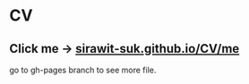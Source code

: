 # CV
## Click me -> [sirawit-suk.github.io/CV/me](https://sirawit-suk.github.io/CV/me)

go to gh-pages branch to see more file.
